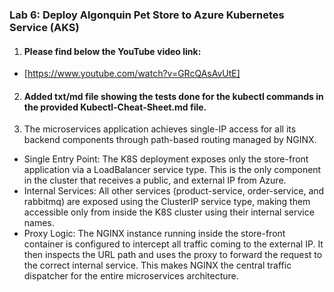 ### Lab 6: Deploy Algonquin Pet Store to Azure Kubernetes Service (AKS)

1. #### Please find below the YouTube video link:

- [https://www.youtube.com/watch?v=GRcQAsAvUtE]

2. #### Added txt/md file showing the tests done for the kubectl commands in the provided Kubectl-Cheat-Sheet.md file.

3. The microservices application achieves single-IP access for all its backend components through path-based routing managed by NGINX.
- Single Entry Point: The K8S deployment exposes only the store-front application via a LoadBalancer service type. This is the only component in the cluster that receives a public, and external IP from Azure.
- Internal Services: All other services (product-service, order-service, and rabbitmq) are exposed using the ClusterIP service type, making them accessible only from inside the K8S cluster using their internal service names.
- Proxy Logic: The NGINX instance running inside the store-front container is configured to intercept all traffic coming to the external IP. It then inspects the URL path and uses the proxy to forward the request to the correct internal service. This makes NGINX the central traffic dispatcher for the entire microservices architecture.
